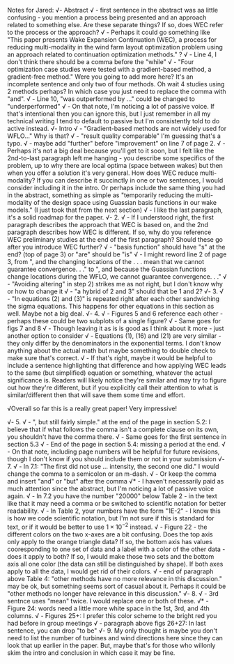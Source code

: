 Notes for Jared:
√- Abstract
√    - first sentence in the abstract was aa little confusing - you mention a process being presented and an approach related to something else. Are these separate things? If so, does WEC refer to the process or the approach?
√    - Perhaps it could go something like "This paper presents Wake Expansion Continuation (WEC), a process for reducing multi-modality in the wind farm layout optimization problem using an approach related to continuation optimization methods." ?
√    - Line 4, I don't think there should be a comma before the "while"
√   - "Four optimization case studies were tested with a gradient-based method, a gradient-free method." Were you going to add more here? It's an incomplete sentence and only two of four methods. Oh wait 4 studies using 2 methods perhaps? In which case you just need to replace the comma with "and".
√  - Line 10, "was outperformed by ..." could be changed to "underperformed"
√  - On that note, I'm noticing a lot of passive voice. If that's intentional then you can ignore this, but I just remember in all my technical writing I tend to default to passive but I'm consistently told to do active instead.
√- Intro
√    - "Gradient-based methods are not widely used for WFLO..." Why is that?
√    - "result quality comparable" I'm guessing that's a typo.
√    - maybe add "further" before "improvement" on line 7 of page 2.
√    - Perhaps it's not a big deal because you'll get to it soon, but I felt like the 2nd-to-last paragraph left me hanging - you describe some specifics of the problem, up to why there are local optima (space between wakes) but then when you offer a solution it's very general. How does WEC reduce multi-modality? If you can describe it succinctly in one or two sentences, I would consider including it in the intro. Or perhaps include the same thing you had in the abstract, something as simple as "temporarily reducing the multi-modality of the design space using Guassian basis functions in our wake models." (I just took that from the next section)
√    - I like the last paragraph, it's a solid roadmap for the paper.
√- 2.
√    - If I understood right, the first paragraph describes the approach that WEC is based on, and the 2nd paragraph describes how WEC is different. If so, why do you reference WEC preliminary studies at the end of the first paragraph? Should these go after you introduce WEC further?
√    - "basis function" should have "s" at the end? (top of page 3) or "are" should be "is"
√    - I might reword line 2 of page 3, from ", and the changing locations of the . . . mean that we cannot guarantee convergence. . ." to ", and because the Guassian functions change locations during the WFLO, we cannot guarantee convergence. . ."
√    - "Avoiding altering" in step 2) strikes me as not right, but I don't know why or how to change it
√    - "a hybrid of 2 and 3" should that be 1 and 2?
√- 3.
√    - "In equations (2) and (3)" is repeated right after each other sandwiching the sigma equations. This happens for other equations in this section as well. Maybe not a big deal.
√- 4. 
√    - Figures 5 and 6 reference each other - perhaps these could be two subplots of a single figure?
√        - Same goes for figs 7 and 8
√        - Though leaving it as is is good as I think about it more - just another option to consider
√    - Equations (1), (16) and (21) are very similar - they only differ by the denominators in the exponential terms. I don't know anything about the actual math but maybe something to double check to make sure that's correct.
√        - If that's right, maybe it would be helpful to include a sentence highlighting that difference and how applying WEC leads to the same (but simplified) equation or something, whatever the actual significance is. Readers will likely notice they're similar and may try to figure out how they're different, but if you explicitly call their attention to what is similar/different then that will save them some time and effort.
  
√Overall so far this is a really great paper! Very impressive!

√- 5.
√     - ", but still fairly simple." at the end of the page in section 5.2: I believe that if what follows the comma isn't a complete clause on its own, you shouldn't have the comma there.
√        - Same goes for the first sentence in section 5.3
√    - End of the page in section 5.4: missing a period at the end.
√        - On that note, including page numbers will be helpful for future revisions, though I don't know if you should include them or not in your submission
√- 7. 
√  - In 7.1: "The first did not use ... intensity, the second one did." I would change the comma to a semicolon or an m-dash.
√      - Or keep the comma and insert "and" or "but" after the comma
√*    - I haven't necessarily paid as much attention since the abstract, but I'm noticing a lot of passive voice again.
√    - In 7.2 you have the number "20000" below Table 2 - in the text like that it may need a comma or be switched to scientific notation for better readability.
√    - In Table 2, your numbers have the form "1E-2" - I know this is how we code scientific notation, but I'm not sure if this is standard for text, or if it would be better to use $1 \times 10^{-2}$ instead.
√    - Figure 22 - the different colors on the two x-axes are a bit confusing. Does the top axis only apply to the orange triangle data? If so, the bottom axis has values cooresponding to one set of data and a label with a color of the other data - does it apply to both? If so, I would make those two sets and the bottom axis all one color (the data can still be distinguished by shape). If both axes apply to all the data, I would get rid of their colors.
√    - end of paragraph above Table 4: "other methods have no more relevance in this discussion." may be ok, but something seems sort of casual about it. Perhaps it could be "other methods no longer have relevance in this discussion."
√- 8. 
√    - 3rd sentnce uses "mean" twice. I would replace one or both of these.
√*    - Figure 24: words need a little more white space in the 1st, 3rd, and 4th columns.
√    - Figures 25+: I prefer this color scheme to the bright red you had before in group meetings
√    - paragraph above figs 26+27: In last sentence, you can drop "to be"
√- 9. My only thought is maybe you don't need to list the number of turbines and wind directions here since they can look that up earlier in the paper. But, maybe that's for those who willonly skim the intro and conclusion in which case it may be fine.
